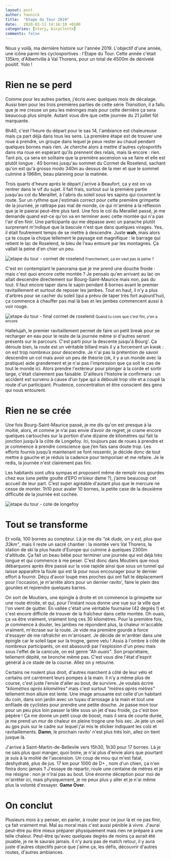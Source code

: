 ```yaml
---
layout: post
author: Yannick
title:  "Etape du Tour 2019"
date:   2020-03-11 14:16:18 +0100
categories: [story, bicyclette]
comments: false
---
```


Nous y voilà, ma dernière histoire sur l'année 2019. L'objectif d'une année, une icône parmi les cyclosportives : l'Etape du Tour. Cette année c'était 135km, d'Albertville à Val Thorens, pour un total de 4500m de dénivelé positif. Yolo !

# Rien ne se perd

Comme pour les autres parties, j'écris avec quelques mois de décalage. Aussi bien pour les trois premières parties de cette série *Transition*, il a fallu que je me creuse un peu les méninges mais pour cette dernière ça sera beaucoup plus simple. Autant vous dire que cette journée du 21 juillet fût marquante.

8h40, c'est l'heure du départ pour le sas 14, l'ambiance est chaleureuse mais ça part déjà dans tous les sens. La première étape est de trouver une roue à prendre, un groupe dans lequel je peux rester au chaud pendant quelques bornes mais rien. Je cherche alors à mettre d'autres cylosportifs dans ma roue en espérant qu'ils prennent des relais, mais là encore : rien. Tant pis, ça sera en solitaire que la première ascension va se faire et elle est plutôt longue : 40 bornes jusqu'au sommet du Cormet de Roselend, sachant qu'on est qu'à grosso modo 340m au dessus de la mer et que le sommet culmine à 1968m, beau planning pour la matinée.

Trois quarts d'heure après le départ j'arrive à Beaufort, ça y est on va rentrer dans le vif du sujet. Il fait frais, surtout sur la première partie jusqu'au col du Meraillet, à l'abris du soleil sous les sapins qui couvrent la route. Sur un rythme que j'estimais correct pour cette première grimpette de la journée, je rattrape pas mal de monde, ce qui m'amène à la réflexion que je le paierai peut-être plus tard. Une fois le col du Meraillet passé, je me demande quand est-ce qu'on va en terminer avec cette montée qui n'a pas l'air d'en finir. Une participante qui me dépasse avec un panache plutôt surprenant m'indique que la bascule n'est que dans quelques virages. Yes, il était foutrement temps de se mettre à descendre. Juste **wah**, mais alors ça te coupe la chique tellement le paysage est magnifique : le barrage qui retient le lac de Roselend, le bleu de l'eau entouré par les montagnes. Ça vallait la peine d'en chier un peu. 

![etape du tour - cormet de roselend](/assets/images/edt/lac_cormet.jpg)
<small>Franchement, ça en vaut pas la peine ?</small>

C'est en contemplant le panorama que je me prend une douche froide : mais c'est quoi encore cette montée ? Je pensais qu'en arrivant au lac on allait descendre directement sur Bourg-Saint-Maurice mais non, pas du tout. Il faut encore taper dans le sapin pendant 8 bornes avant le premier ravitaillement et surtout de reposer les jambes. Tout en haut, il n'y a plus d'arbres pour se cacher du soleil (qui a prévu de taper très fort aujourd'hui), ça commence à chauffer pas mal là bas et les jambes commencent aussi à voir rouge.

![etape du tour - final cormet de roselend](/assets/images/edt/final_cormet.jpg)
<small>Quand tu crois que c'est fini, y'en a encore</small>

Hallelujah, le premier ravitaillement permet de faire un petit break pour se recharger en eau pour le reste de la journée même si d'autres seront présents sur le parcours. C'est parti pour la descente jusqu'à Bourg'. Ça déroule bien, la route est un véritable billard mais il y a forcement un kwak : on est trop nombreux pour descendre. Je n'ai pas la prétention de savoir descendre un col mais avoir un peu de théorie (ok, il y a un monde avec la pratique) aide grandement et je n'ai pas l'impression que ça soit le cas de tout le monde ici. Alors prendre l'extérieur pour plonger à la corde et sortir large, c'était clairement pas faisable. D'ailleurs l'histoire le confirmera : un accident est survenu à cause d'un type qui a déboulé trop vite et a coupé la route d'un participant. Prudence, concentration et être conscient des gens qui nous entourent.

# Rien ne se crée

Une fois Bourg-Saint-Maurice passé, je me dis qu'on est presque à la moitié, alors, et comme je n’ai pas envie d’avoir de regret, je crame encore quelques cartouches sur la portion d’une dizaine de kilomètres qui fait la jonction jusqu’à la côte de Longefoy. Ici, toujours pas de roues à prendre et je commence à prendre conscience que j’en fais sans doute trop. Les efforts fournis jusqu’à maintenant se font ressentir, je décide donc de tout mettre à gauche et je réduis la cadence pour temporiser et me refaire. Je le redis, la journée n'est clairement pas fini.

Les habitants sont ultra sympas et proposent même de remplir nos gourdes chez eux (une petite goutte d’EPO m’sieur dame ?), j’aime beaucoup cet accueil de leur part. C’est super agréable d'autant plus que le mercure ne cesse de monter. 1h10 pour avaler 10 bornes, la petite case de la deuxième difficulté de la journée est cochée.

![etape du tour - cote de longefoy](/assets/images/edt/longefoy.jpg)

# Tout se transforme

Et voilà, 100 bornes au compteur. Là je me dis *"ok dude, on y est, plus que 33km"*, mais il reste un sacré chantier : la montée vers Val Thorens, la station de ski la plus haute d'Europe qui culmine à quelques 2300m d'altitude. Ça fait un beau bébé pour terminer une journée qui est déjà très longue et qui commence à me peser. C'est donc dans Moutiers que nous débarquons après être passé sur la voie rapide ainsi que sous un tunnel qui laisse apparaître la foule qui est là pour nous encourager pour le dernier effort à fournir. Déçu d'avoir loupé mes proches qui ont fait le déplacement pour l'occasion, je m'arrête alors pour un dernier ravito', faire le plein des gourdes et reprendre quelques barres. 

On sort de Moutiers, une épingle à droite et on commence la grimpette sur une route étroite, et qui, pour l'instant nous donne une vue sur la ville que l'on vient de quitter. En vallée c'était une véritable fournaise (42 degrès !) et c'est encore difficile de trouver de la fraîcheur dans cette montée. Oh ouais, ça va être vraiment, vraiment long ces 30 kilomètres. Pour la première fois, je commence à douter, les jambes ne répondent plus, la chaleur m'accable vraiment, m'écrase sur la route. Je vide ma première gourde à force d'essayer de me rafraîchir en m'arrosant. Je décide de m'arrêter dans une épingle car le soleil tape sur la trogne, genre velu ! Assis à l'ombre à côté de nombreux participants, on est abasourdi par l'explosion d'un pneu mais sous l'effet de la canicule, on est genre *"Ah ouais"*. Son propriétaire, tellement dépité, ne bronche même pas. C'est vous dire l'état d'esprit général à ce stade de la course. Allez on y retourne.

Certains ne roulent plus droit, d'autres marchent à côté de leur vélo et certains ont carrément leurs pompes à la main. Il n'y a même plus de course, c'est juste l'envie d'aller au bout, de survivre. Je voulais écrire *"kilomètres après kilomètres"* mais c'est surtout *"mètres après mètres"* tellement mon allure est lente. Une image amusante est celle d'un habitant du coin, dans son jardin avec un tuyau d'arrosage à la main et tout une enfilade de cyclistes pour prendre une petite douche. Je passe mon tour pour un peu plus loin passer la tête sous un jet d'eau froide, ça c'est bon pépère ! Ça me donne un petit coup de boost, mais il sera de courte durée, je me prend un *mur* de chaleur en pleine trogne une fois sec. Je jete un oeil au gps puis sur le cadre sur lequel j'ai mis le sticker indiquant les cols et ravitaillements. **Damn**, le prochain ravito' n'est plus très loin, allez on tient jusque là.

J'arrive à Saint-Martin-de-Bellevile vers 15h30, 1h30 pour 17 bornes. Là je ne sais plus quoi manger, quoi boire, je n'ai plus d'envie alors que pourtant je suis à la moitié de l'ascension. Un coup de mou qui m'est fatal, deshydraté, plus de jus. 17 km pour 1000 de D+ , nom d'un chien, ça n'en finira donc jamais ? J'essaye de repartir, roule une centaine de mètres et je me résigne : non je n'irai pas au bout. Une énorme déception pour moi de m'arrêter ici, mais physiquement, je ne peux plus y aller et je n'ai même plus la volonté d'essayer. **Game Over**.

# On conclut

Plusieurs mois à y penser, en parler, à rouler pour ce jour là et ne pas finir, ça fait vraiment mal. Mal au moral mais c'est aussi pénible à vivre. J'aurai peut-être pu être mieux préparer physiquement mais rien ne prépare à une telle chaleur. Peut-être qu'avec quelques degrès de moins ça aurait été jouable, je ne le saurais jamais. Il n'y aura pas de match retour, il y aura juste d'autres objectifs parce que j'aime ça, les défis, découvrir d'autres routes, d'autres ambiances.
  
